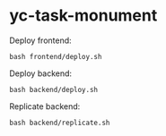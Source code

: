 # yc-task-monument

Deploy frontend:
```
bash frontend/deploy.sh
```

Deploy backend:
```
bash backend/deploy.sh
```

Replicate backend:
```
bash backend/replicate.sh
```
